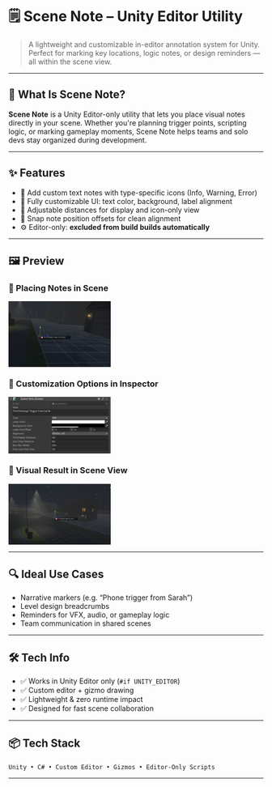 ﻿# 🗒️ Scene Note – Unity Editor Utility

> A lightweight and customizable in-editor annotation system for Unity.  
> Perfect for marking key locations, logic notes, or design reminders — all within the scene view.

---

## 🎯 What Is Scene Note?

**Scene Note** is a Unity Editor-only utility that lets you place visual notes directly in your scene. Whether you're planning trigger points, scripting logic, or marking gameplay moments, Scene Note helps teams and solo devs stay organized during development.

---

## ✨ Features

- 💬 Add custom text notes with type-specific icons (Info, Warning, Error)
- 🎨 Fully customizable UI: text color, background, label alignment
- 📏 Adjustable distances for display and icon-only view
- 🧭 Snap note position offsets for clean alignment
- ⚙️ Editor-only: **excluded from build builds automatically**

---

## 🖼️ Preview

### 🔹 Placing Notes in Scene

<div style="display: flex; gap: 12px; flex-wrap: wrap; justify-content: flex-start;">
  <img src="_media/dev-hub/scene-note-1.png" style="width: 40%;" alt="Gameplay Screenshot">
</div>

### 🔹 Customization Options in Inspector

<div style="display: flex; gap: 12px; flex-wrap: wrap; justify-content: flex-start;">
  <img src="_media/dev-hub/scene-note-2.png" style="width: 40%;" alt="Gameplay Screenshot">
</div>

### 🔹 Visual Result in Scene View

<div style="display: flex; gap: 12px; flex-wrap: wrap; justify-content: flex-start;">
  <img src="_media/dev-hub/scene-note-3.png" style="width: 40%;" alt="Gameplay Screenshot">
</div>

---

## 🔍 Ideal Use Cases

- Narrative markers (e.g. “Phone trigger from Sarah”)
- Level design breadcrumbs
- Reminders for VFX, audio, or gameplay logic
- Team communication in shared scenes

---

## 🛠️ Tech Info

- ✅ Works in Unity Editor only (`#if UNITY_EDITOR`)
- ✅ Custom editor + gizmo drawing
- ✅ Lightweight & zero runtime impact
- ✅ Designed for fast scene collaboration

---

## 📦 Tech Stack

`Unity • C# • Custom Editor • Gizmos • Editor-Only Scripts`

---
